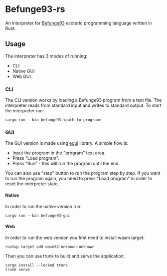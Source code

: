 # Befunge93-rs

An interpreter for [Befunge93](https://esolangs.org/wiki/Befunge) esoteric programming language written in Rust.

## Usage

The interpreter has 3 modes of running:

- CLI
- Native GUI
- Web GUI

### CLI

The CLI version works by loading a Befunge93 program from a text file. The interpreter reads from standard input and writes
to standard output. To start the interpreter run:

```
cargo run --bin befunge93 <path-to-program>
```

### GUI

The GUI version is made using [egui](https://github.com/emilk/egui) library. A simple flow is:

- Input the program in the "program" text area.
- Press "Load program".
- Press "Run" - this will run the program until the end.

You can also use "step" button to run the program step by step. If you want to run the program again, you need to press
"Load program" in order to reset the interpreter state.

#### Native

In order to run the native version run:

```
cargo run --bin befunge93-gui
```

#### Web

In order to run the web version you first need to install wasm target:

```
rustup target add wasm32-unknown-unknown
```

Then you can use trunk to build and serve the application:

```
cargo install --locked trunk
trunk serve
```
